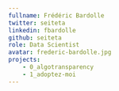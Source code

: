 ```yaml
---
fullname: Frédéric Bardolle
twitter: seiteta
linkedin: fbardolle
github: seiteta
role: Data Scientist
avatar: frederic-bardolle.jpg
projects:
    - 0_algotransparency
    - 1_adoptez-moi
---
```


